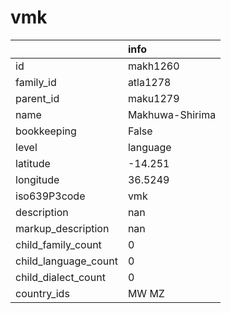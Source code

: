 # vmk
|                      | info            |
|:---------------------|:----------------|
| id                   | makh1260        |
| family_id            | atla1278        |
| parent_id            | maku1279        |
| name                 | Makhuwa-Shirima |
| bookkeeping          | False           |
| level                | language        |
| latitude             | -14.251         |
| longitude            | 36.5249         |
| iso639P3code         | vmk             |
| description          | nan             |
| markup_description   | nan             |
| child_family_count   | 0               |
| child_language_count | 0               |
| child_dialect_count  | 0               |
| country_ids          | MW MZ           |